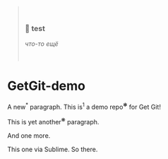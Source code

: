 > &nbsp;
> 
> ### 🛑 **test**
> *что-то ещё*
> 
> &nbsp;


# GetGit-demo

A new<sup>*</sup> paragraph.
This is<sup>1️</sup> a demo repo<sup>❃</sup> for Get Git!

This is yet another<sup>❋</sup> paragraph.

And one more.

This one via Sublime. So there.
